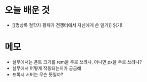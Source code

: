 # 오늘 배운 것
- [[명상록 철학자 황제가 전쟁터에서 자신에게 쓴 일기]] 읽기!

# 메모
- 실무에서는 폰트 크기를 rem을 주로 쓰려나, 아니면 px을 주로 쓰려나?
- 실무에서 어떻게 작동되는지가 궁금해
- 프록시 서버는 무슨 뜻일까?